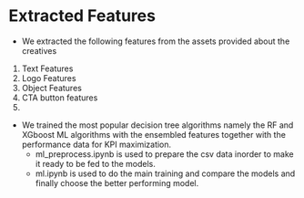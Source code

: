 # Extracted Features

* We extracted the following features from the assets provided about the creatives

1. Text Features
2. Logo Features
3. Object Features
4. CTA button features
5.  

* We trained the most popular decision tree algorithms namely the RF and XGboost ML algorithms with the ensembled features together with the performance data for KPI maximization. 
    * ml_preprocess.ipynb is used to prepare the csv data inorder to make it ready to be fed to the   models.
    * ml.ipynb is used to do the main training and compare the models and finally choose the better performing model.